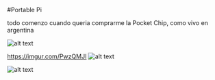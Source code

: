 #Portable Pi

todo comenzo cuando queria comprarme la Pocket Chip, como vivo en argentina


![alt text](https://github.com/lukaneco/PortablePi/blob/master/piportable%20v7/libraries/gg%2.png)





https://imgur.com/PwzQMJI
![alt text](https://imgur.com/PwzQMJI)

![alt text](https://github.com/lukaneco/PortablePi/blob/master/piportable%20v7/scheenshots/portablePi%20v7-brd.png)
